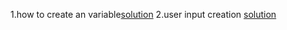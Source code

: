 1.how to create an variable[solution](https://github.com/Parimala1984/string/blob/main/variable)
2.user input creation [solution](https://github.com/Parimala1984/string/blob/main/user_input)
